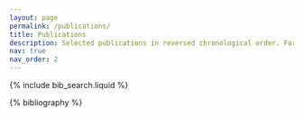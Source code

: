 ```yaml
---
layout: page
permalink: /publications/
title: Publications
description: Selected publications in reversed chronological order. For the complete list, please refer to my <span style="font-weight:bold"><a href="https://scholar.google.com/citations?user=0OkYBPQAAAAJ&hl=en/">Google Scholar</a></span> profile.
nav: true
nav_order: 2
---
```


<!-- _pages/publications.md -->

<!-- Bibsearch Feature -->

{% include bib_search.liquid %}

<div class="publications">

{% bibliography %}

</div>
